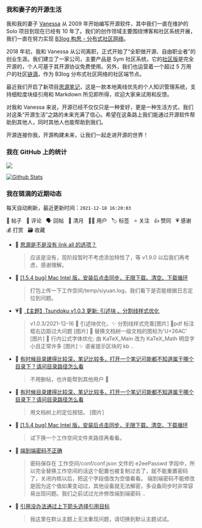 ### 我和妻子的开源生活

我和我的妻子 [Vanessa](https://github.com/Vanessa219) 从 2009 年开始编写开源软件，其中我们一直在维护的 Solo 项目到现在已经有 10 年了。我们的创作领域主要围绕博客和社区系统开展，我们一直在努力实现 [B3log 构思 - 分布式社区网络](https://ld246.com/article/1546941897596)。

2018 年初，我和 Vanessa 从公司离职，正式开始了“全职做开源、自由职业者”的创业生涯。我们建立了一家公司，主要产品是 Sym 社区系统，它的[社区版](https://github.com/88250/symphony)是完全开源的，个人可基于其开源协议免费使用。另外，我们也运营着一个超过 5 万用户的社区[链滴](https://ld246.com)，作为 B3log 分布式社区网络的社区端节点。

最近我们开启了新项目[思源笔记](https://github.com/siyuan-note/siyuan)，这是一款本地离线优先的个人知识管理系统，支持细粒度块级引用和 Markdown 所见即所得，欢迎大家来试用和反馈。

对我和 Vanessa 来说，开源已经不仅仅只是一种爱好，更是一种生活方式，我们对这条“开源生活”之路的未来充满了信心。希望在这条路上我们能通过开源软件帮助到其他人，同时其他人也能帮助到我们。

开源连接你我，开源构建未来，让我们一起走进开源的世界！

### 我在 GitHub 上的统计

<a title="Hits" target="_blank" href="https://github.com/88250/88250"><img src="https://hits.b3log.org/88250/88250.svg"></a>

[![Github Stats](https://github-readme-stats.vercel.app/api?username=88250&theme=tokyonight&show_icons=true)](https://github.com/88250)

<!--events start -->

### 我在链滴的近期动态

每天自动刷新，最近更新时间：`2021-12-18 16:20:03`

📝 帖子 &nbsp; 💬 评论 &nbsp; 🗣 回帖 &nbsp; 🌙 清月 &nbsp; 👨‍💻 用户 &nbsp; 🏷️ 标签 &nbsp; ⭐️ 关注 &nbsp; 👍 赞同 &nbsp; 💗 感谢 &nbsp; 💰 打赏 &nbsp; 🗃 收藏

* 💬 [思源是不是没有 link all 的选项？](https://ld246.com/article/1639779798271/comment/1639795291553#comments)

  > 应该是没有，现阶段暂时不考虑添加特性了，等 v1.9.0 以后我们再考虑，感谢理解。
* 💬 [[1.5.4 bug] Mac Intel 版，安装后点击同步，无限下载、清空、下载循环](https://ld246.com/article/1639669863417/comment/1639757498561#comments)

  > 打包上传一下工作空间/temp/siyuan.log，我们看下是否能根据日志定位到问题。
* 💗📝 [【主题】Tsundoku v1.0.3 更新: 引述块 、分割线样式优化](https://ld246.com/article/1639732935615)

  > v1.0.3/2021-12-16 💄 引述块优化、✨ 分割线样式完善[图片] 💄pdf 标注框右边距过大问题 [图片] 💄 替换文档树一级文档的图标为'U+26AC' [图片] 💄 行内公式字体优化: 由 KaTeX_Main 改为 KaTeX_Math 明显字小且正常许多 [图片] ✨ 语雀提示区块的 kb ..
* 💬 [有时候目录建得比较深，笔记比较多，打开一个笔记可能都不知道属于哪个目录下？请问目录路径怎么看](https://ld246.com/article/1639753635895/comment/1639754069229#comments)

  > 不用删帖，也许能帮到其他用户 🙏
* 💬 [有时候目录建得比较深，笔记比较多，打开一个笔记可能都不知道属于哪个目录下？请问目录路径怎么看](https://ld246.com/article/1639753635895/comment/1639753739740#comments)

  > 用文档树上的定位按钮。 [图片]
* 💬 [[1.5.4 bug] Mac Intel 版，安装后点击同步，无限下载、清空、下载循环](https://ld246.com/article/1639669863417/comment/1639748949491#comments)

  > 试下换一个工作空间文件夹路径再看看。
* 💬 [端到端密码不正确](https://ld246.com/article/1639470709677/comment/1639748845520#comments)

  > 密码保存在 工作空间/conf/conf.json 文件的 e2eePasswd 字段中，所以完全替换工作空间的话这个配置也被复制过去了，就不能重置密码了，关闭内核以后，把这个字段值改为空值看看。 端到端密码不能修改是因为这个值如果变动过，其他设备就无法解密，多设备同步时非常容易出现问题。我们之前试过允许修改端到端密码 ..
* 💬 [引用没办法通过上下箭头选择引用目标](https://ld246.com/article/1639730823298/comment/1639741086321#comments)

  > 我这里在默认主题上无法重现问题，请切换到默认主题试试。


<!--events end -->
